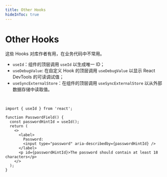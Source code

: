 ```yaml
---
title: Other Hooks
hideInToc: true
---
```


# Other Hooks

这些 Hooks 对库作者有用，在业务代码中不常用。

- `useId`：组件的顶层调用 `useId` 以生成唯一 ID；
- `useDebugValue`: 在自定义 Hook 的顶层调用 `useDebugValue` 以显示 React DevTools 的可读调试值；
- `useSyncExternalStore`：在组件的顶层调用 `useSyncExternalStore` 以从外部数据存储中读取值。

<br />

```tsx {4,11}
import { useId } from 'react';

function PasswordField() {
  const passwordHintId = useId();
  return (
    <>
      <label>
        Password:
        <input type="password" aria-describedby={passwordHintId} />
      </label>
      <p id={passwordHintId}>The password should contain at least 18 characters</p>
    </>
  );
}
```

<!-- 
还有一些其他的 React 钩子，这些钩子更多的是对库作者有用，在一般的项目中用不到。在这三个 Hooks 中，第一个 useId 钩子可能应用场景会更多一点。

useId 用来生成唯一 ID。一般可以用来作为标签的 id 的值。比如 label 的 htmlFor 属性和用户交互组件的 id，又或者比如下面这段代码：
用 useId 生成了 passwordHintId（密码提示 ID），将其赋值给 p 标签的 id 属性，然后对 input 标签的辅助描述属性设置同样的 id，那么在屏幕阅读时 input 就可以读取对应 p 标签的内容。
这样做的好处是，如果一个页面用到了多个这个 PasswordField 组件，不需要考虑 id 的是否会重复，因为它生成的唯一 ID。

第二个是 useDebugValue 在自定义 Hook 的顶层调用 `useDebugValue` 以显示 React DevTools 的可读调试值；
第三个是 useSyncExternalStore 在组件的顶层调用 `useSyncExternalStore` 以从外部数据存储中读取值，这两个 hooks 我们不做详细介绍，有兴趣的同学可以了解下。
 -->